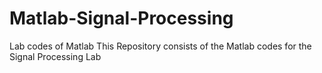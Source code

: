 # Matlab-Signal-Processing
Lab codes of Matlab 
This Repository consists of the Matlab codes for the Signal Processing Lab
